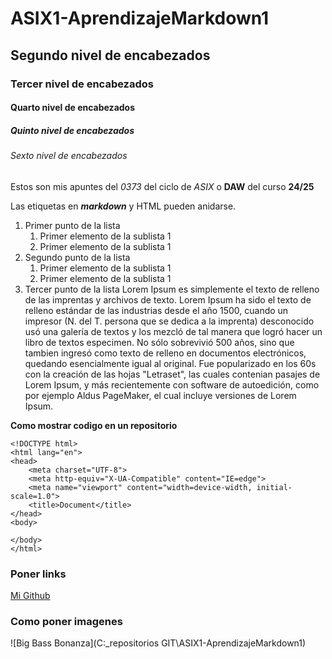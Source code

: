 # ASIX1-AprendizajeMarkdown1
## Segundo nivel de encabezados
### Tercer nivel de encabezados
#### Quarto nivel de encabezados
##### Quinto nivel de encabezados
###### Sexto nivel de encabezados

Estos son mis apuntes del *0373* del ciclo de _ASIX_ o **DAW** del curso __24/25__

Las etiquetas en **_markdown_** y HTML pueden anidarse.

1. Primer punto de la lista
    1. Primer elemento de la sublista 1
    2. Primer elemento de la sublista 1
2. Segundo punto de la lista
    1. Primer elemento de la sublista 1
    2. Primer elemento de la sublista 1
3. Tercer punto de la lista
Lorem Ipsum es simplemente el texto de relleno de las imprentas y archivos de texto. Lorem Ipsum ha sido el texto de relleno estándar de las industrias desde el año 1500, cuando un impresor (N. del T. persona que se dedica a la imprenta) desconocido usó una galería de textos y los mezcló de tal manera que logró hacer un libro de textos especimen. No sólo sobrevivió 500 años, sino que tambien ingresó como texto de relleno en documentos electrónicos, quedando esencialmente igual al original. Fue popularizado en los 60s con la creación de las hojas "Letraset", las cuales contenian pasajes de Lorem Ipsum, y más recientemente con software de autoedición, como por ejemplo Aldus PageMaker, el cual incluye versiones de Lorem Ipsum.

**Como mostrar codigo en un repositorio**
```
<!DOCTYPE html>
<html lang="en">
<head>
    <meta charset="UTF-8">
    <meta http-equiv="X-UA-Compatible" content="IE=edge">
    <meta name="viewport" content="width=device-width, initial-scale=1.0">
    <title>Document</title>
</head>
<body>
    
</body>
</html>
```

### Poner links

[Mi Github](https://github.com/kuromazin/ASIX1-AprendizajeMarkdown1 "Titulo Random " )

### Como poner imagenes

![Big Bass Bonanza](C:\_repositorios GIT\ASIX1-AprendizajeMarkdown1)